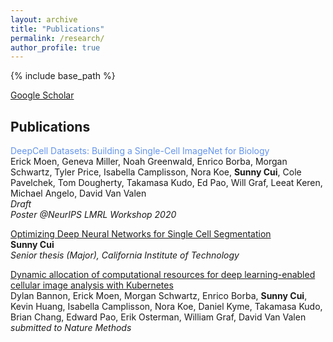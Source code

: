 ```yaml
---
layout: archive
title: "Publications"
permalink: /research/
author_profile: true
---
```


{% include base_path %}

<span style="color:CornflowerBlue">[Google Scholar](https://scholar.google.com/citations?hl=en&user=NLX5ESEAAAAJ)</span>

## Publications

<span style="color:CornflowerBlue">DeepCell Datasets: Building a Single-Cell ImageNet for Biology</span>
<br/>
Erick Moen, Geneva Miller, Noah Greenwald, Enrico Borba, Morgan Schwartz, Tyler Price, Isabella Camplisson, Nora Koe, **Sunny Cui**, Cole Pavelchek, Tom Dougherty, Takamasa Kudo, Ed Pao, Will Graf, Leeat Keren, Michael Angelo, David Van Valen	<br/>
*Draft*
<br/>
*Poster @NeurIPS LMRL Workshop 2020*

<span style="color:CornflowerBlue">[Optimizing Deep Neural Networks for Single Cell Segmentation](https://resolver.caltech.edu/CaltechTHESIS:06052020-210957529)</span>
<br/>
**Sunny Cui**
<br/>
*Senior thesis (Major), California Institute of Technology*

<span style="color:CornflowerBlue">[Dynamic allocation of computational resources for deep learning-enabled cellular image analysis with Kubernetes](https://www.biorxiv.org/content/10.1101/505032v3)</span>
<br/>
Dylan Bannon, Erick Moen, Morgan Schwartz, Enrico Borba, **Sunny Cui**, Kevin Huang, Isabella Camplisson, Nora Koe, Daniel Kyme, Takamasa Kudo, Brian Chang, Edward Pao, Erik Osterman, William Graf, David Van Valen
<br/>
*submitted to Nature  Methods*




